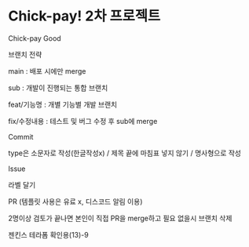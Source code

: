 # Chick-pay! 2차 프로젝트 

Chick-pay Good

브랜치 전략

main : 배포 시에만 merge

sub : 개발이 진행되는 통합 브랜치

feat/기능명 : 개별 기능별 개발 브랜치

fix/수정내용 : 테스트 및 버그 수정 후 sub에 merge

Commit

type은 소문자로 작성(한글작성x) / 제목 끝에 마침표 넣지 않기 / 명사형으로 작성

Issue

라벨 달기

PR (템플릿 사용은 유료 x, 디스코드 알림 이용)

2명이상 검토가 끝나면 본인이 직접 PR을 merge하고 필요 없을시 브랜치 삭제

젠킨스 테라폼 확인용(13)-9